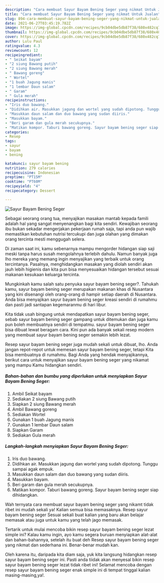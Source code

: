 ```yaml
---
description: "Cara membuat Sayur Bayam Bening Seger yang nikmat Untuk Jualan"
title: "Cara membuat Sayur Bayam Bening Seger yang nikmat Untuk Jualan"
slug: 894-cara-membuat-sayur-bayam-bening-seger-yang-nikmat-untuk-jualan
date: 2021-06-27T03:45:19.782Z
image: https://img-global.cpcdn.com/recipes/9cb04dbe5db87f38/680x482cq70/sayur-bayam-bening-seger-foto-resep-utama.jpg
thumbnail: https://img-global.cpcdn.com/recipes/9cb04dbe5db87f38/680x482cq70/sayur-bayam-bening-seger-foto-resep-utama.jpg
cover: https://img-global.cpcdn.com/recipes/9cb04dbe5db87f38/680x482cq70/sayur-bayam-bening-seger-foto-resep-utama.jpg
author: Lulu Paul
ratingvalue: 4.3
reviewcount: 12
recipeingredient:
- " Seikat bayam"
- "2 siung Bawang putih"
- "2 siung Bawang merah"
- " Bawang goreng"
- " Wortel"
- "1 buah Jagung manis"
- "1 lembar Daun salam"
- " Garam"
- " Gula merah"
recipeinstructions:
- "Iris duo bawang."
- "Didihkan air. Masukkan jagung dan wortel yang sudah dipotong. Tunggu sampai agak empuk."
- "Masukkan daun salam dan duo bawang yang sudan diiris."
- "Masukkan bayam."
- "Beri garam dan gula merah secukupnya."
- "Matikan kompor. Taburi bawang goreng. Sayur bayam bening seger siap dihidangkan."
categories:
- Resep
tags:
- sayur
- bayam
- bening

katakunci: sayur bayam bening 
nutrition: 279 calories
recipecuisine: Indonesian
preptime: "PT15M"
cooktime: "PT60M"
recipeyield: "4"
recipecategory: Dessert

---
```



![Sayur Bayam Bening Seger](https://img-global.cpcdn.com/recipes/9cb04dbe5db87f38/680x482cq70/sayur-bayam-bening-seger-foto-resep-utama.jpg)

Sebagai seorang orang tua, menyajikan masakan mantab kepada famili adalah hal yang sangat menyenangkan bagi kita sendiri. Kewajiban seorang ibu bukan sekadar mengerjakan pekerjaan rumah saja, tapi anda pun wajib memastikan kebutuhan nutrisi tercukupi dan juga olahan yang dimakan orang tercinta mesti menggugah selera.

Di zaman  saat ini, kamu sebenarnya mampu mengorder hidangan siap saji meski tanpa harus susah mengolahnya terlebih dahulu. Namun banyak juga lho mereka yang memang ingin menyajikan yang terbaik untuk orang tercintanya. Pasalnya, menghidangkan masakan yang diolah sendiri akan jauh lebih higienis dan kita pun bisa menyesuaikan hidangan tersebut sesuai makanan kesukaan keluarga tercinta. 



Mungkinkah kamu salah satu penyuka sayur bayam bening seger?. Tahukah kamu, sayur bayam bening seger merupakan makanan khas di Nusantara yang kini disenangi oleh orang-orang di hampir setiap daerah di Nusantara. Anda bisa menyajikan sayur bayam bening seger kreasi sendiri di rumahmu dan pasti jadi santapan kegemaranmu di hari libur.

Kita tidak usah bingung untuk mendapatkan sayur bayam bening seger, sebab sayur bayam bening seger gampang untuk ditemukan dan juga kamu pun boleh membuatnya sendiri di tempatmu. sayur bayam bening seger bisa dibuat lewat beragam cara. Kini pun ada banyak sekali resep modern yang membuat sayur bayam bening seger semakin lebih lezat.

Resep sayur bayam bening seger juga mudah sekali untuk dibuat, lho. Anda jangan repot-repot untuk memesan sayur bayam bening seger, tetapi Kita bisa membuatnya di rumahmu. Bagi Anda yang hendak menyajikannya, berikut cara untuk menyajikan sayur bayam bening seger yang nikamat yang mampu Kamu hidangkan sendiri.

<!--inarticleads1-->

##### Bahan-bahan dan bumbu yang diperlukan untuk menyiapkan Sayur Bayam Bening Seger:

1. Ambil  Seikat bayam
1. Sediakan 2 siung Bawang putih
1. Siapkan 2 siung Bawang merah
1. Ambil  Bawang goreng
1. Sediakan  Wortel
1. Gunakan 1 buah Jagung manis
1. Gunakan 1 lembar Daun salam
1. Siapkan  Garam
1. Sediakan  Gula merah




<!--inarticleads2-->

##### Langkah-langkah menyiapkan Sayur Bayam Bening Seger:

1. Iris duo bawang.
1. Didihkan air. Masukkan jagung dan wortel yang sudah dipotong. Tunggu sampai agak empuk.
1. Masukkan daun salam dan duo bawang yang sudan diiris.
1. Masukkan bayam.
1. Beri garam dan gula merah secukupnya.
1. Matikan kompor. Taburi bawang goreng. Sayur bayam bening seger siap dihidangkan.




Wah ternyata cara membuat sayur bayam bening seger yang nikamt tidak ribet ini mudah sekali ya! Kalian semua bisa memasaknya. Resep sayur bayam bening seger Sesuai sekali buat kalian yang baru akan belajar memasak atau juga untuk kamu yang telah jago memasak.

Tertarik untuk mulai mencoba bikin resep sayur bayam bening seger lezat simple ini? Kalau kamu ingin, ayo kamu segera buruan menyiapkan alat-alat dan bahan-bahannya, setelah itu buat deh Resep sayur bayam bening seger yang nikmat dan sederhana ini. Benar-benar mudah kan. 

Oleh karena itu, daripada kita diam saja, yuk kita langsung hidangkan resep sayur bayam bening seger ini. Pasti anda tiidak akan menyesal bikin resep sayur bayam bening seger lezat tidak ribet ini! Selamat mencoba dengan resep sayur bayam bening seger enak simple ini di tempat tinggal kalian masing-masing,ya!.

